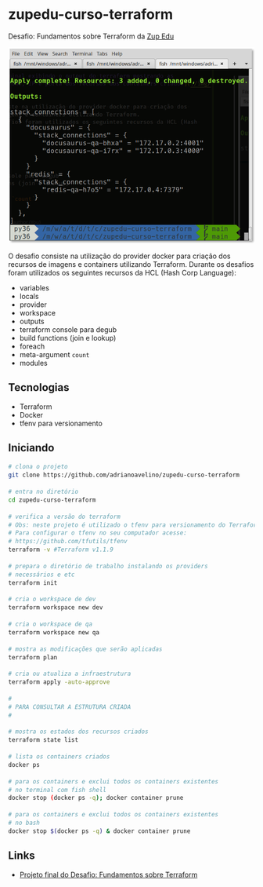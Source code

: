 # zupedu-curso-terraform
Desafio: Fundamentos sobre Terraform da [Zup Edu](https://www.zup.com.br/zup-edu)

![Imagem do terminal exibindo o output do terraform mostrando as informações do nome, IP e porta dos recursos dos containers criados](./img/print.png)

O desafio consiste na utilização do provider docker para criação dos recursos de imagens e containers utilizando Terraform.
Durante os desafios foram utilizados os seguintes recursos da HCL (Hash Corp Language):
- variables
- locals
- provider
- workspace
- outputs
- terraform console para degub
- build functions (join e lookup)
- foreach
- meta-argument `count`
- modules

## Tecnologias
- Terraform
- Docker
- tfenv para versionamento

## Iniciando
```bash
# clona o projeto
git clone https://github.com/adrianoavelino/zupedu-curso-terraform

# entra no diretório
cd zupedu-curso-terraform

# verifica a versão do terraform
# Obs: neste projeto é utilizado o tfenv para versionamento do Terraform.
# Para configurar o tfenv no seu computador acesse: 
# https://github.com/tfutils/tfenv
terraform -v #Terraform v1.1.9

# prepara o diretório de trabalho instalando os providers 
# necessários e etc
terraform init

# cria o workspace de dev
terraform workspace new dev

# cria o workspace de qa
terraform workspace new qa

# mostra as modificações que serão aplicadas
terraform plan

# cria ou atualiza a infraestrutura
terraform apply -auto-approve

#
# PARA CONSULTAR A ESTRUTURA CRIADA
#

# mostra os estados dos recursos criados
terraform state list

# lista os containers criados
docker ps

# para os containers e exclui todos os containers existentes
# no terminal com fish shell
docker stop (docker ps -q); docker container prune

# para os containers e exclui todos os containers existentes
# no bash
docker stop $(docker ps -q) & docker container prune
```

## Links
- [Projeto final do Desafio: Fundamentos sobre Terraform](https://github.com/zup-academy/curso-terraform)

